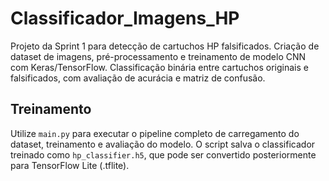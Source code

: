 # Classificador_Imagens_HP
Projeto da Sprint 1 para detecção de cartuchos HP falsificados. Criação de dataset de imagens, pré-processamento e treinamento de modelo CNN com Keras/TensorFlow. Classificação binária entre cartuchos originais e falsificados, com avaliação de acurácia e matriz de confusão.

## Treinamento
Utilize `main.py` para executar o pipeline completo de carregamento do dataset, treinamento e avaliação do modelo. O script salva o classificador treinado como `hp_classifier.h5`, que pode ser convertido posteriormente para TensorFlow Lite (.tflite).
